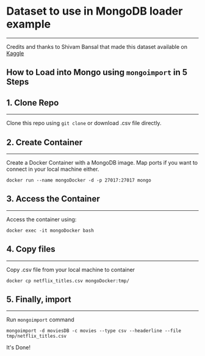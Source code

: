 # Dataset to use in MongoDB loader example
---

Credits and thanks to Shivam Bansal that made this dataset available on [Kaggle](https://www.kaggle.com/datasets/shivamb/netflix-shows)

## How to Load into Mongo using `mongoimport` in 5 Steps

## 1. Clone Repo
---

Clone this repo using `git clone` or download .csv file directly.

## 2. Create Container
---

Create a Docker Container with a MongoDB image. Map ports if you want to connect in your local machine either.

`docker run --name mongoDocker -d -p 27017:27017 mongo`

## 3. Access the Container
---

Access the container using:

`docker exec -it mongoDocker bash`

## 4. Copy files
---

Copy .csv file from your local machine to container

`docker cp netflix_titles.csv mongoDocker:tmp/`

## 5. Finally, import
---

Run `mongoimport` command

`mongoimport -d moviesDB -c movies --type csv --headerline --file tmp/netflix_titles.csv`

It's Done!

